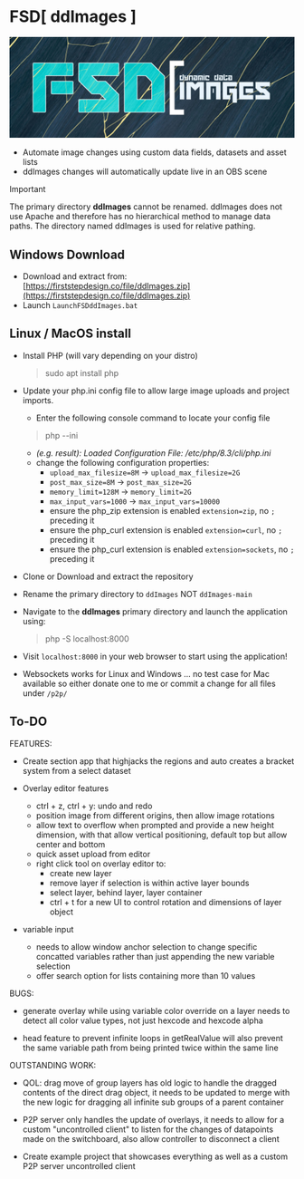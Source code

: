 # FSD[ ddImages ]
![Dynamic Data Images](/logo.png)
- Automate image changes using custom data fields, datasets and asset lists
- ddImages changes will automatically update live in an OBS scene

> [!IMPORTANT]  
> The primary directory **ddImages** cannot be renamed. ddImages does not use Apache and therefore has no hierarchical method to manage data paths. The directory named ddImages is used for relative pathing.

## Windows Download
- Download and extract from: [https://firststepdesign.co/file/ddImages.zip](https://firststepdesign.co/file/ddImages.zip)
- Launch `LaunchFSDddImages.bat`

## Linux / MacOS install
- Install PHP (will vary depending on your distro)
	> sudo apt install php
	
- Update your php.ini config file to allow large image uploads and project imports.
	- Enter the following console command to locate your config file
	> php --ini
	
	- *(e.g. result): Loaded Configuration File:         /etc/php/8.3/cli/php.ini*
	- change the following configuration properties:
		- `upload_max_filesize=8M` -> `upload_max_filesize=2G`
		- `post_max_size=8M` -> `post_max_size=2G`
		- `memory_limit=128M` -> `memory_limit=2G`
		- `max_input_vars=1000` -> `max_input_vars=10000`
		- ensure the php_zip extension is enabled `extension=zip`, no `;` preceding it
		- ensure the php_curl extension is enabled `extension=curl`, no `;` preceding it
		- ensure the php_curl extension is enabled `extension=sockets`, no `;` preceding it
		
- Clone or Download and extract the repository
- Rename the primary directory to `ddImages` NOT `ddImages-main`
- Navigate to the **ddImages** primary directory and launch the application using:
	> php -S localhost:8000
	
- Visit `localhost:8000` in your web browser to start using the application!

- Websockets works for Linux and Windows ... no test case for Mac available so either donate one to me or commit a change for all files under  `/p2p/`

## To-DO

FEATURES:

- Create section app that highjacks the regions and auto creates a bracket system from a select dataset

- Overlay editor features
	- ctrl + z, ctrl + y: undo and redo
	- position image from different origins, then allow image rotations
	- allow text to overflow when prompted and provide a new height dimension, with that allow vertical positioning, default top but allow center and bottom
	- quick asset upload from editor
	- right click tool on overlay editor to:
		- create new layer
		- remove layer if selection is within active layer bounds
		- select layer, behind layer, layer container
		- ctrl + t for a new UI to control rotation and dimensions of layer object

- variable input
	- needs to allow window anchor selection to change specific concatted variables rather than just appending the new variable selection
	- offer search option for lists containing more than 10 values


BUGS:

- generate overlay while using variable color override on a layer needs to detect all color value types, not just hexcode and hexcode alpha

- head feature to prevent infinite loops in getRealValue will also prevent the same variable path from being printed twice within the same line

OUTSTANDING WORK:

- QOL: drag move of group layers has old logic to handle the dragged contents of the direct drag object, it needs to be updated to merge with the new logic for dragging all infinite sub groups of a parent container

- P2P server only handles the update of overlays, it needs to allow for a custom "uncontrolled client" to listen for the changes of datapoints made on the switchboard, also allow controller to disconnect a client

- Create example project that showcases everything as well as a custom P2P server uncontrolled client